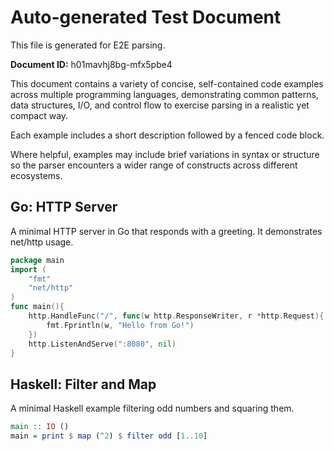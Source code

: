 # Auto-generated Test Document

This file is generated for E2E parsing.

**Document ID:** h01mavhj8bg-mfx5pbe4

This document contains a variety of concise, self-contained code examples across multiple programming languages, demonstrating common patterns, data structures, I/O, and control flow to exercise parsing in a realistic yet compact way.

Each example includes a short description followed by a fenced code block.

Where helpful, examples may include brief variations in syntax or structure so the parser encounters a wider range of constructs across different ecosystems.

## Go: HTTP Server

A minimal HTTP server in Go that responds with a greeting. It demonstrates net/http usage.

```go
package main
import (
    "fmt"
    "net/http"
)
func main(){
    http.HandleFunc("/", func(w http.ResponseWriter, r *http.Request){
        fmt.Fprintln(w, "Hello from Go!")
    })
    http.ListenAndServe(":8080", nil)
}
```


## Haskell: Filter and Map

A minimal Haskell example filtering odd numbers and squaring them.

```haskell
main :: IO ()
main = print $ map (^2) $ filter odd [1..10]
```


